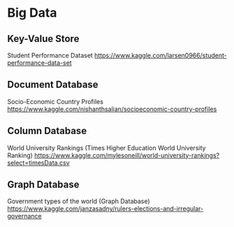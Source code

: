 # Big Data

## Key-Value Store

Student Performance Dataset
https://www.kaggle.com/larsen0966/student-performance-data-set

## Document Database

Socio-Economic Country Profiles
https://www.kaggle.com/nishanthsalian/socioeconomic-country-profiles

## Column Database

World University Rankings (Times Higher Education World University Ranking)
https://www.kaggle.com/mylesoneill/world-university-rankings?select=timesData.csv

## Graph Database

Government types of the world (Graph Database)
https://www.kaggle.com/janzasadny/rulers-elections-and-irregular-governance
